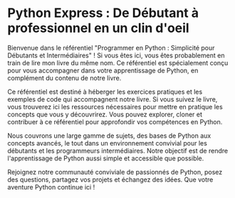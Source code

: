 # Python Express :  De Débutant à professionnel en un clin d'oeil
Bienvenue dans le référentiel "Programmer en Python : Simplicité pour Débutants et Intermédiaires" ! Si vous êtes ici, vous êtes probablement en train de lire mon livre du même nom. Ce référentiel est spécialement conçu pour vous accompagner dans votre apprentissage de Python, en complément du contenu de notre livre.

Ce référentiel est destiné à héberger les exercices pratiques et les exemples de code qui accompagnent notre livre. Si vous suivez le livre, vous trouverez ici les ressources nécessaires pour mettre en pratique les concepts que vous y découvrirez. Vous pouvez explorer, cloner et contribuer à ce référentiel pour approfondir vos compétences en Python.

Nous couvrons une large gamme de sujets, des bases de Python aux concepts avancés, le tout dans un environnement convivial pour les débutants et les programmeurs intermédiaires. Notre objectif est de rendre l'apprentissage de Python aussi simple et accessible que possible.

Rejoignez notre communauté conviviale de passionnés de Python, posez des questions, partagez vos projets et échangez des idées. Que votre aventure Python continue ici !
